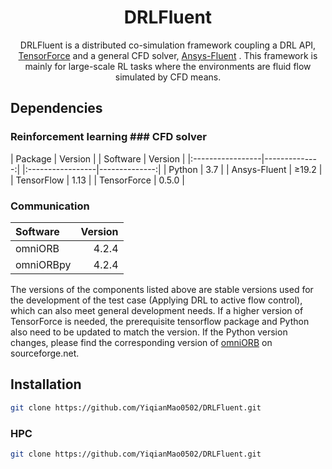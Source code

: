 <div align="center">
<!-- Title: -->
  <h1>DRLFluent</h1>

DRLFluent is a distributed co-simulation framework coupling a DRL API, <a href="https://github.com/tensorforce/tensorforce">TensorForce</a> and a general CFD solver, <a href="https://www.ansys.com/products/fluids/ansys-fluent">Ansys-Fluent</a> . This framework is mainly for large-scale RL tasks where the environments are fluid flow simulated by CFD means.
</div>

## Dependencies
### Reinforcement learning                                      ### CFD solver
|      Package     |     Version   |                   |      Software    |     Version   |
|:-----------------|--------------:|                   |:-----------------|--------------:|
| Python           |      3.7      |                   | Ansys-Fluent     |     ≥19.2     |
| TensorFlow       |      1.13     |
| TensorForce      |      0.5.0    |






### Communication
|      Software    |     Version   |
|:-----------------|--------------:|
| omniORB          |     4.2.4     |
| omniORBpy        |     4.2.4     |

The versions of the components listed above are stable versions used for the development of the test case (Applying DRL to active flow control), which can also meet general development needs. If a higher version of TensorForce is needed, the prerequisite tensorflow package and Python also need to be updated to match the version. If the Python version changes, please find the corresponding version of <a href="https://sourceforge.net/projects/omniorb/files/">omniORB</a> on sourceforge.net.

## Installation

```bash
git clone https://github.com/YiqianMao0502/DRLFluent.git
```


### HPC

```bash
git clone https://github.com/YiqianMao0502/DRLFluent.git
```
